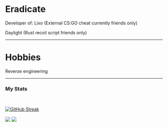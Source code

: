 
# Eradicate

Developer of:
Lixo (External CS:GO cheat currently friends only)


Daylight (Rust recoil script friends only)

---
# Hobbies
Reverse engineering

---

### My Stats


<div id="badges">
  <br />
  <img src="https://komarev.com/ghpvc/?username=Zortex1111&style=flat-square&color=blue" alt=""/>
</div>

[![GitHub Streak](http://github-readme-streak-stats.herokuapp.com?user=Zortex1111&theme=dark&background=000000)](https://git.io/streak-stats)



<img align="center" src="https://github-readme-stats.vercel.app/api/top-langs/?username=Zortex1111&count_private=true&langs_count=7" /> 
<img align="center" src="https://github-readme-stats.vercel.app/api?username=Zortex1111&count_private=true" />  
